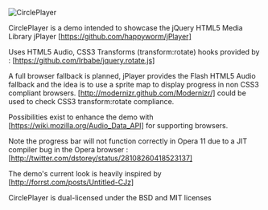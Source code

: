 ![CirclePlayer](http://web17.twitpic.com/img/227163900-cd5b989c2406718ed25a49d970f40bbb.4d38a250-full.png)
 
CirclePlayer is a demo intended to showcase the jQuery HTML5 Media Library jPlayer
[https://github.com/happyworm/jPlayer]   

Uses HTML5 Audio, CSS3 Transforms (transform:rotate) hooks provided by : [https://github.com/lrbabe/jquery.rotate.js]

A full browser fallback is planned, jPlayer provides the Flash HTML5 Audio fallback and the idea is to use a sprite map to display progress in non CSS3 compliant browsers. [http://modernizr.github.com/Modernizr/] could be used to check CSS3 transform:rotate compliance. 

Possibilities exist to enhance the demo with [https://wiki.mozilla.org/Audio_Data_API] for supporting browsers.

Note the progress bar will not function correctly in Opera 11 due to a JIT compiler bug in the Opera browser : [http://twitter.com/dstorey/status/28108260418523137] 

The demo's current look is heavily inspired by [http://forrst.com/posts/Untitled-CJz]

CirclePlayer is dual-licensed under the BSD and MIT licenses

 